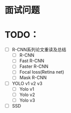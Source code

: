 # 面试问题
# TODO：
- [ ] R-CNN系列论文重读及总结
    - [ ] R-CNN
    - [ ] Fast R-CNN
    - [ ] Faster R-CNN
    - [ ] Focal loss(Retina net)
    - [ ] Mask R-CNN
- [ ] YOLO v1 v2 v3
    - [ ] Yolo v1
    - [ ] Yolo v2
    - [ ] Yolo v3
- [ ] SSD